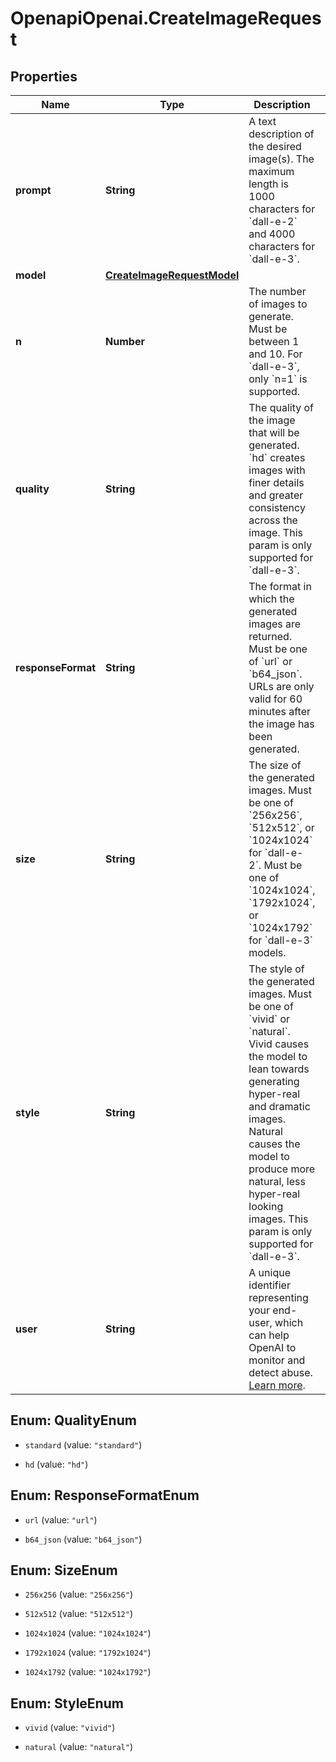 # OpenapiOpenai.CreateImageRequest

## Properties

Name | Type | Description | Notes
------------ | ------------- | ------------- | -------------
**prompt** | **String** | A text description of the desired image(s). The maximum length is 1000 characters for &#x60;dall-e-2&#x60; and 4000 characters for &#x60;dall-e-3&#x60;. | 
**model** | [**CreateImageRequestModel**](CreateImageRequestModel.md) |  | [optional] 
**n** | **Number** | The number of images to generate. Must be between 1 and 10. For &#x60;dall-e-3&#x60;, only &#x60;n&#x3D;1&#x60; is supported. | [optional] [default to 1]
**quality** | **String** | The quality of the image that will be generated. &#x60;hd&#x60; creates images with finer details and greater consistency across the image. This param is only supported for &#x60;dall-e-3&#x60;. | [optional] [default to &#39;standard&#39;]
**responseFormat** | **String** | The format in which the generated images are returned. Must be one of &#x60;url&#x60; or &#x60;b64_json&#x60;. URLs are only valid for 60 minutes after the image has been generated. | [optional] [default to &#39;url&#39;]
**size** | **String** | The size of the generated images. Must be one of &#x60;256x256&#x60;, &#x60;512x512&#x60;, or &#x60;1024x1024&#x60; for &#x60;dall-e-2&#x60;. Must be one of &#x60;1024x1024&#x60;, &#x60;1792x1024&#x60;, or &#x60;1024x1792&#x60; for &#x60;dall-e-3&#x60; models. | [optional] [default to &#39;1024x1024&#39;]
**style** | **String** | The style of the generated images. Must be one of &#x60;vivid&#x60; or &#x60;natural&#x60;. Vivid causes the model to lean towards generating hyper-real and dramatic images. Natural causes the model to produce more natural, less hyper-real looking images. This param is only supported for &#x60;dall-e-3&#x60;. | [optional] [default to &#39;vivid&#39;]
**user** | **String** | A unique identifier representing your end-user, which can help OpenAI to monitor and detect abuse. [Learn more](/docs/guides/safety-best-practices/end-user-ids).  | [optional] 



## Enum: QualityEnum


* `standard` (value: `"standard"`)

* `hd` (value: `"hd"`)





## Enum: ResponseFormatEnum


* `url` (value: `"url"`)

* `b64_json` (value: `"b64_json"`)





## Enum: SizeEnum


* `256x256` (value: `"256x256"`)

* `512x512` (value: `"512x512"`)

* `1024x1024` (value: `"1024x1024"`)

* `1792x1024` (value: `"1792x1024"`)

* `1024x1792` (value: `"1024x1792"`)





## Enum: StyleEnum


* `vivid` (value: `"vivid"`)

* `natural` (value: `"natural"`)




